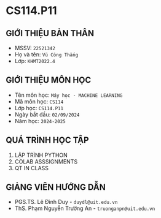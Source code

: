 # CS114.P11

## **GIỚI THIỆU BẢN THÂN** 
- MSSV: `22521342`
- Họ và tên: `Vũ Công Thắng`
- Lớp: `KHMT2022.4`

## **GIỚI THIỆU MÔN HỌC**
- Tên môn học: `Máy học - MACHINE LEARNING`
- Mã môn học: `CS114`
- Lớp học: `CS114.P11`
- Ngày bắt đầu: `02/09/2024`
- Năm học: `2024-2025`
## **QUÁ TRÌNH HỌC TẬP**
1. LẬP TRÌNH PYTHON
2. COLAB ASSSIGNMENTS
3. QT IN CLASS 
## **GIẢNG VIÊN HƯỚNG DẪN**
- PGS.TS. Lê Đình Duy - `duydl@uit.edu.vn`
- ThS. Phạm Nguyễn Trường An - `truonganpn@uit.edu.vn`
